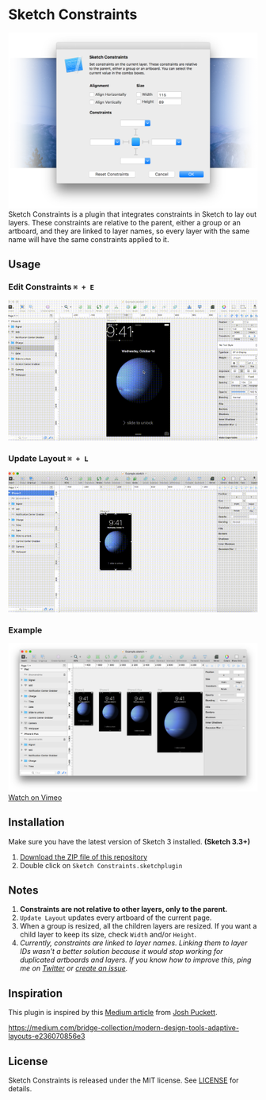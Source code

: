 # Sketch Constraints

![Banner](docs/banner@2x.png)
Sketch Constraints is a plugin that integrates constraints in Sketch to lay out layers. These constraints are relative to the parent, either a group or an artboard, and they are linked to layer names, so every layer with the same name will have the same constraints applied to it.

## Usage

### Edit Constraints `⌘ + E`

![Edit Constraints example](docs/editconstraints.gif)

### Update Layout `⌘ + L`

![Update Layout example](docs/updatelayout.gif)

### Example

![iOS 9 Lockscreen example](docs/example@2x.png)
[Watch on Vimeo](https://vimeo.com/140962822)

## Installation

Make sure you have the latest version of Sketch 3 installed. **(Sketch 3.3+)**

1. [Download the ZIP file of this repository](https://github.com/bouchenoiremarc/Sketch-Constraints/archive/master.zip)
2. Double click on `Sketch Constraints.sketchplugin`

## Notes

1. **Constraints are not relative to other layers, only to the parent.**
2. `Update Layout` updates every artboard of the current page.
3. When a group is resized, all the children layers are resized. If you want a child layer to keep its size, check `Width` and/or `Height`.
3. *Currently, constraints are linked to layer names. Linking them to layer IDs wasn't a better solution because it would stop working for duplicated artboards and layers. If you know how to improve this, ping me on [Twitter](https://twitter.com/bouchenoiremarc) or [create an issue](https://github.com/bouchenoiremarc/Sketch-Constraints/issues).*

## Inspiration

This plugin is inspired by this [Medium article](https://medium.com/bridge-collection/modern-design-tools-using-real-data-62d499e97482) from [Josh Puckett](https://twitter.com/joshpuckett).

https://medium.com/bridge-collection/modern-design-tools-adaptive-layouts-e236070856e3

## License

Sketch Constraints is released under the MIT license. See [LICENSE](LICENSE) for details.
